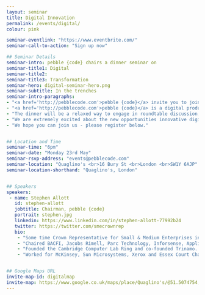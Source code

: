 ```yaml
---
layout: seminar
title: Digital Innovation
permalink: /events/digital/
colour: pink

seminar-eventlink: "https://www.eventbrite.com/"
seminar-call-to-action: "Sign up now"

## Seminar Details
seminar-intro: pebble {code} chairs a dinner seminar on
seminar-title1: Digital
seminar-title2:
seminar-title3: Transformation
seminar-hero: digital-seminar-hero.png
seminar-subtitle: In the trenches
seminar-intro-paragraphs:
- "<a href='http://pebblecode.com'>pebble {code}</a> invite you to join us for a dinner at <a href='http://www.quaglinos-restaurant.co.uk/'>Quaglino's </a> on Bury Street to discuss the future of digital innovation."
- "<a href='http://pebblecode.com'>pebble {code}</a> is a digital product innovation consultancy with expertise in UX, design and Lean product development. Technology is changing our world so fast, it is hard for big businesses to stay ahead. Companies that fail to innovate, fail. We work with companies to embed a culture of technical innovation, continuous improvement and rapid delivery."
- "The dinner will be a relaxed way to engage in roundtable discussion, chaired by <a href='http://pebblecode.com'>pebble {code}'s</a> Chairman, <a href='https://en.wikipedia.org/wiki/Stephen_Allott'>Stephen Allott</a>. The discussion will encourage a small number of industry movers and shakers to facilitate connections and debate, and ultimately uncover the secret sauce for innovating digitally."
- "We are extremely excited about the new opportunities innovative digital solutions can provide and we look forward to discussing it with you."
- "We hope you can join us - please register below."


## Location and Time
seminar-time: "6pm"
seminar-date: "Monday 23rd May"
seminar-rsvp-address: "events@pebblecode.com"
seminar-location: "Quaglino's <br>16 Bury St <br>London <br>SW1Y 6AJP"
seminar-location-shorthand: "Quaglino's, London"


## Speakers
speakers:
 - name: Stephen Allott
   id: stephen-allott
   jobtitle: Chairman, pebble {code}
   portrait: stephen.jpg
   linkedin: https://www.linkedin.com/in/stephen-allott-77992b24
   twitter: https://twitter.com/smecrownrep
   bio:
    - "Some time Crown Representative for Small & Medium Enterprises in the Cabinet Office and UK delegate for the D5."
    - "Chaired BACFI, Jacobs Rimell, Parc Technology, Inforsense, Applied Generics, COE Group Plc, The Red Gate Council of Advisers, Tideway Systems and Trinamo. NXD on Bright Computing, Trampoline and Zeus."
    - "Founded the Cambridge Computer Lab Ring and co-founded Trinamo. President, CFO and main board director of Micromuse Inc. (NASDAQ: MUSE)."
    - "Worked for McKinsey, Sun Microsystems, Xerox and Essex Court Chambers. Graduate of Trinity College Cambridge, Barrister (Gray’s Inn), Member of the Bar Council of England and Wales, City Fellow of Hughes Hall Cambridge University."


## Google Maps URL
invite-map-id: digitalmap
invite-map: https://www.google.co.uk/maps/place/Quaglino's/@51.5074754,-0.1389263,15z/data=!4m2!3m1!1s0x0:0x2404324ade487ffa?sa=X&ved=0ahUKEwiaw5f1343MAhUGExoKHZogBscQ_BIIhgEwDQ
---
```

